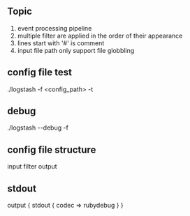 ## Topic
1. event processing pipeline
2. multiple filter are applied in the order of their appearance
3. lines start with '#' is comment
4. input file path only support file globbling

## config file test
./logstash -f <config_path> -t

## debug 
./logstash --debug -f <config>

## config file structure
input
filter
output

## stdout
output {
   stdout { codec => rubydebug }
}



